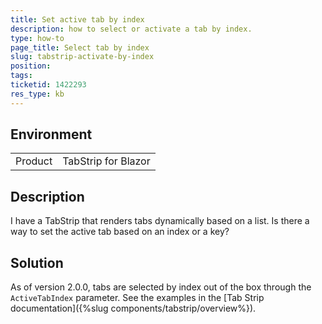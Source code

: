 ```yaml
---
title: Set active tab by index
description: how to select or activate a tab by index.
type: how-to
page_title: Select tab by index
slug: tabstrip-activate-by-index
position: 
tags: 
ticketid: 1422293
res_type: kb
---
```


## Environment
<table>
    <tbody>
	    <tr>
	    	<td>Product</td>
	    	<td>TabStrip for Blazor</td>
	    </tr>
    </tbody>
</table>


## Description
I have a TabStrip that renders tabs dynamically based on a list. Is there a way to set the active tab based on an index or a key?

## Solution

As of version 2.0.0, tabs are selected by index out of the box through the `ActiveTabIndex` parameter. See the examples in the [Tab Strip documentation]({%slug components/tabstrip/overview%}).

